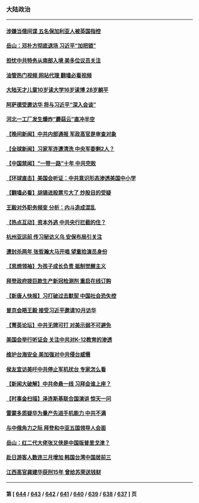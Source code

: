 ### 大陆政治
---
#### [涉嫌当俄间谍 五名保加利亚人被英国指控](../../pages/ncid277/n14078665.md?09220045) 
#### [岳山：邓朴方彻底退场 习近平“加把锁”](../../pages/ncid277/n14078601.md?09220045) 
#### [担忧中共特务从南部入境 美多位议员关注](../../pages/ncid277/n14078532.md?09220045) 
#### [油管热门视频 网站代理 翻墙必看视频](http://138.2.39.72:81/youtube.html?epic-marker?09220045)
#### [大陆天才儿童10岁读大学16岁读博 28岁躺平](../../pages/ncid277/n14078482.md?09220045) 
#### [阿萨德受邀访华 将与习近平“深入会谈”](../../pages/ncid277/n14078489.md?09220045) 
#### [河北一工厂发生爆炸“蘑菇云”直冲半空](../../pages/ncid277/n14078434.md?09220045) 
#### [【晚间新闻】中共内部通报 军政高官是审查对象](../../pages/ncid277/n14078409.md?09220045) 
#### [【全球新闻】习家军连遭清洗 中央军委剩2人？](../../pages/ncid277/n14078410.md?09220045) 
#### [【中国禁闻】“一带一路”十年 中共完败](../../pages/ncid277/n14077663.md?09220045) 
#### [【环球直击】美国会听证：中共意识形态渗透美国中小学](../../pages/ncid277/n14077664.md?09220045) 
#### [【翻墙必看】胡锡进股票亏大了 炒股目的受疑](../../pages/ncid277/n14078235.md?09220045) 
#### [王毅对外职务频变 分析：内斗造成混乱](../../pages/ncid277/n14078331.md?09220045) 
#### [【热点互动】资本外逃 中共央行拦截的住？](../../pages/ncid277/n14078081.md?09220045) 
#### [杭州亚运前 传习秘访义乌 安保布局引关注](../../pages/ncid277/n14078126.md?09220045) 
#### [遭封杀两年 张哲瀚大马开唱 望重拾演员身份](../../pages/ncid277/n14078076.md?09220045) 
#### [【思想领袖】为孩子成长负责 抵制觉醒主义](../../pages/ncid277/n14071662.md?09220045) 
#### [拜登政府拨巨款生产新冠检测剂 重启在线订购](../../pages/ncid277/n14078082.md?09220045) 
#### [【新唐人快报】习打破过去默契 中国社会恐失控](../../pages/ncid277/n14078068.md?09220045) 
#### [普京会晤王毅 接受习近平邀请10月访华](../../pages/ncid277/n14078074.md?09220045) 
#### [【菁英论坛】中共无牌可打 对美示弱不可避免](../../pages/ncid277/n14078054.md?09220045) 
#### [美国会举行听证会 关注中共对K-12教育的渗透](../../pages/ncid277/n14078022.md?09220045) 
#### [维护台海安全 美加强对中共侵台威慑](../../pages/ncid277/n14077991.md?09220045) 
#### [侯友宜访美吁中共停止军机扰台 专家怎么看](../../pages/ncid277/n14077363.md?09220045) 
#### [【新闻大破解】中共命悬一线 习拜会谁上座？](../../pages/ncid277/n14077937.md?09220045) 
#### [【时事金扫描】泽连斯基联合国演讲 惊天一问](../../pages/ncid277/n14077823.md?09220045) 
#### [雷蒙多质疑华为量产先进手机能力 中共不满](../../pages/ncid277/n14077863.md?09220045) 
#### [与中俄角力之际 拜登和中亚五国领导人会面](../../pages/ncid277/n14077919.md?09220045) 
#### [岳山：红二代大佬张又侠是中国版普里戈津？](../../pages/ncid277/n14077694.md?09220045) 
#### [赴日游客人数连三月增加 韩国台湾中国居前三](../../pages/ncid277/n14077836.md?09220045) 
#### [江西高官龚建华获刑15年 曾给苏荣送钱财](../../pages/ncid277/n14077773.md?09220045) 

---
#### 第 [ [644](./644.md?09220045) / [643](./643.md?09220045) / [642](./642.md?09220045) / [641](./641.md?09220045) / [640](./640.md?09220045) / [639](./639.md?09220045) / [638](./638.md?09220045) / [637](./637.md?09220045) ] 页
